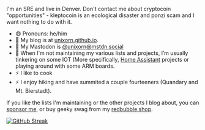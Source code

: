 <!--
**unixorn/unixorn** is a ✨ _special_ ✨ repository because its `README.md` (this file) appears on your GitHub profile.
### Hi there 👋

Here are some ideas to get you started:

- 🔭 I’m currently working on ...
- 🌱 I’m currently learning ...
- 👯 I’m looking to collaborate on ...
- 🤔 I’m looking for help with ...
- 💬 Ask me about ...
- 📫 How to reach me: ...
- 😄 Pronouns: ...
- ⚡ Fun fact: ...
-->

I'm an SRE and live in Denver. Don't contact me about cryptocoin "opportunities" - kleptocoin is an ecological disaster and ponzi scam and I want nothing to do with it.

- 😄 Pronouns: he/him
- 💬 My blog is at [unixorn.github.io](https://unixorn.github.io/post/).
- 🐘 My Mastodon is [@unixorn@mstdn.social](https://mstdn.social/@unixorn)
- 🔭 When I'm not maintaining my various lists and projects, I’m usually tinkering on some IOT (More specifically, [Home Assistant](https://unixorn.github.io/tags/home-assistant/) projects or playing around with some ARM boards.
- ⚡ I like to cook
- ⚡ I enjoy hiking and have summited a couple fourteeners (Quandary and Mt. Bierstadt).

If you like the lists I'm maintaining or the other projects I blog about, you can [sponsor me](https://github.com/sponsors/unixorn), or buy geeky swag from my [redbubble shop](https://www.redbubble.com/people/unixorn/shop).

[![GitHub Streak](https://streak-stats.demolab.com?user=unixorn&theme=dark)](https://git.io/streak-stats)
